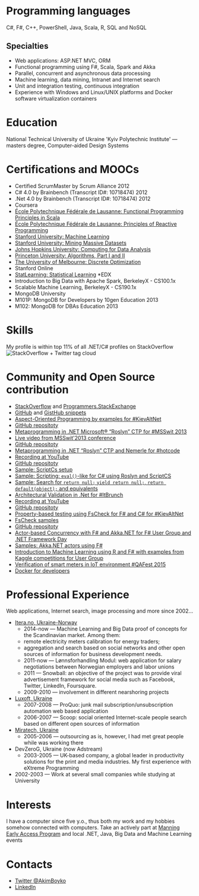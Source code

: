 # Programming languages
C#, F#, C++, PowerShell, Java, Scala, R, SQL and NoSQL

## Specialties
* Web applications: ASP.NET MVC, ORM
* Functional programming using F#, Scala, Spark and Akka
* Parallel, concurrent and asynchronous data processing
* Machine learning, data mining, Intranet and Internet search
* Unit and integration testing, continuous integration
* Experience with Windows and Linux/UNIX platforms and Docker software virtualization containers

# Education
National Technical University of Ukraine 'Kyiv Polytechnic Institute' — masters degree, Computer-aided Design Systems

# Certifications and MOOCs
* Certified ScrumMaster by Scrum Alliance 2012
* C# 4.0 by Brainbench (Transcript ID#: 10718474) 2012
* .Net 4.0 by Brainbench (Transcript ID#: 10718474) 2012
* Coursera
 * [École Polytechnique Fédérale de Lausanne: Functional Programming Principles in Scala](https://www.coursera.org/course/progfun)
 * [École Polytechnique Fédérale de Lausanne: Principles of Reactive Programming](https://www.coursera.org/course/reactive)
 * [Stanford University: Machine Learning](https://www.coursera.org/course/ml)
 * [Stanford University: Mining Massive Datasets](https://www.coursera.org/course/mmds)
 * [Johns Hopkins University: Computing for Data Analysis](https://www.coursera.org/course/compdata)
 * [Princeton University: Algorithms, Part I and II](https://www.coursera.org/course/algs4partI)
 * [The University of Melbourne: Discrete Optimization](https://www.coursera.org/course/optimization)
* Stanford Online
 * [StatLearning: Statistical Learning](https://class.stanford.edu/courses/HumanitiesScience/StatLearning/Winter2014/about)
*EDX
 * Introduction to Big Data with Apache Spark, BerkeleyX - CS100.1x
 * Scalable Machine Learning, BerkeleyX - CS190.1x
* MongoDB University
 * M101P: MongoDB for Developers by 10gen Education 2013
 * M102: MongoDB for DBAs Education 2013

# Skills
My profile is within top 11% of all .NET/C# profiles on StackOverflow
![StackOverflow + Twitter tag cloud](http://akimboyko.github.io/images/tags.png)

# Community and Open Source contribution
* [StackOverflow](http://stackoverflow.com/users/443366/akim) and [Programmers.StackExchange](http://programmers.stackexchange.com/users/49383/akim)
* [GitHub](https://github.com/akimboyko/) and [GistHub snippets](https://gist.github.com/akimboyko)
* [Aspect-Oriented Programming by examples for #KievAltNet](http://bit.ly/13uCQT6)
 * [GitHub repositoty](http://bit.ly/W39Zk7)
* [Metaprogramming in .NET Microsoft® “Roslyn” CTP for #MSSwit 2013](http://bit.ly/188vhSA)
 * [Live video from MSSwit'2013 conference](http://bit.ly/10XulNP)
 * [GitHub repositoty](http://bit.ly/1656L8b)
* [Metaprogramming in .NET “Roslyn” CTP and Nemerle for #hotcode](http://bit.ly/146eD78)
 * [Recording at YouTube](http://bit.ly/MPDotNet)
 * [GitHub repositoty](http://bit.ly/1656L8b)
 * [Sample: ScriptCs setup](http://bit.ly/MPHotCode)
 * [Sample: Scripting: `eval()`-like for C# using Roslyn and ScriptCS](http://bit.ly/RoslynEval)
 * [Sample: Search for `return null;` `yield return null;`, `return default(object);` and equivalents](http://bit.ly/APsample)
* [Architectural Validation in .Net for #ItBrunch](http://bit.ly/15VqZCF)
 * [Recording at YouTube](http://youtu.be/YN2ldqnSXMY)
 * [GitHub repositoty](http://bit.ly/1656L8b)
* [Property-based testing using FsCheck for F# and C# for #KievAltNet](http://bit.ly/FsCheck)
 * [FsCheck samples](http://bit.ly/FsCheckSamples)
 * [GitHub repositoty](http://bit.ly/1neUpmJ)
* [Actor-based Concurrency with F# and Akka.NET for F# User Group and .NET Framework Day](bit.ly/FSharpAkkaNET)
 * [Samples: Akka.NET actors using F#](http://bit.ly/FSharpActorsEx)
* [Introduction to Machine Learning using R and F# with examples from Kaggle competitions for User Group](http://bit.ly/Intro2ML)
* [Verification of smart meters in IoT environment #QAFest 2015](http://bit.ly/IoTVerif)
* [Docker for developers](http://bit.ly/1meab3c)

# Professional Experience
Web applications, Internet search, image processing and more since 2002...
* [Itera.no, Ukraine-Norway](http://www.itera.no/)
    * 2014-now — Machine Learning and Big Data proof of concepts for the Scandinavian market. Among them:
     * remote electricity meters calibration for energy traders;
     * aggregation and search based on social networks and other open sources of information for business development needs.
    * 2011-now — Lønnsforhandling Modul: web application for salary negotiations between Norwegian employers and labor unions
    * 2011 — Snowball: an objective of the project was to provide viral advertisement framework for social media such as Facebook, Twitter, LinkedIn, Foursquare.
    * 2009-2010 — involvement in different nearshoring projects
* [Luxoft, Ukraine](http://www.luxoft.com/)
    * 2007-2008 — ProQuo: junk mail subscription/unsubscription automation web based application
    * 2006-2007 — Scoop: social oriented Internet-scale people search based on different open sources of information
* [Miratech, Ukraine](http://miratech.ua/)
    * 2005-2006 — outsourcing as is, however, I had met great people while was working there
* DevZeroG, Ukraine (now Adstream)
    * 2003-2005 — UK-based company, a global leader in productivity solutions for the print and media industries. My first experience with eXtreme Programming
* 2002-2003 — Work at several small companies while studying at University  

# Interests
I have a computer since five y.o., thus both my work and my hobbies somehow connected with computers.
Take an actively part at [Manning Early Access Program](http://www.manning.com/about/meap.html) and local .NET, Java, Big Data and Machine Learning events

# Contacts
* [Twitter @AkimBoyko](https://twitter.com/AkimBoyko)
* [LinkedIn](http://www.linkedin.com/in/aboyko)